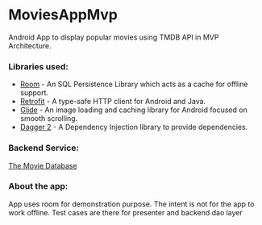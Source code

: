 # MoviesAppMvp
Android App to display popular movies using TMDB API in MVP Architecture.

### Libraries used:

 - [Room](https://developer.android.com/topic/libraries/architecture/room) - An SQL Persistence Library which acts as a cache for offline support.
 - [Retrofit](https://square.github.io/retrofit/) - A type-safe HTTP client for Android and Java.
 - [Glide](https://bumptech.github.io/glide/) - An image loading and caching library for Android focused on smooth scrolling.
 - [Dagger 2](https://dagger.dev/) - A Dependency Injection library to provide dependencies.
 
 ### Backend Service:
 [The Movie Database](https://developers.themoviedb.org/3/movies)
 
 ### About the app:
 App uses room for demonstration purpose. The intent is not for the app to work offline. Test cases are there for presenter and backend dao layer
